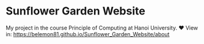 # Sunflower Garden Website
My project in the course Principle of Computing at Hanoi University. ❤️
View in: https://belemon81.github.io/Sunflower_Garden_Website/about 
